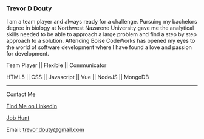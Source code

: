 ### Trevor D Douty
I am a team player and always ready for a challenge. Pursuing my bachelors degree in biology at Northwest Nazarene University gave me the analytical skills needed to be able to approach a large problem and find a step by step approach to a solution. Attending Boise CodeWorks has opened my eyes to the world of software development where I have found a love and passion for development.

Team Player || Flexible || Communicator

HTML5 || CSS || Javascript || Vue || NodeJS || MongoDB

______________________________________________________________________________________________________________________________________________________________________________

Contact Me

[Find Me on LinkedIn](https://www.linkedin.com/in/trevor-douty-48b2a1201)

[Job Hunt](https://docs.google.com/spreadsheets/d/1yTD02cMneZQIaAyJFlGz_MQ-SemNDi4MG6ltIvAaINo/edit#gid=0)

Email: trevor.douty@gmail.com


<!--
**TrevorDouty/TrevorDouty** is a ✨ _special_ ✨ repository because its `README.md` (this file) appears on your GitHub profile.

Here are some ideas to get you started:

- 🔭 I’m currently working on ...
- 🌱 I’m currently learning ...
- 👯 I’m looking to collaborate on ...
- 🤔 I’m looking for help with ...
- 💬 Ask me about ...
- 📫 How to reach me: ...
- 😄 Pronouns: ...
- ⚡ Fun fact: ...
-->
